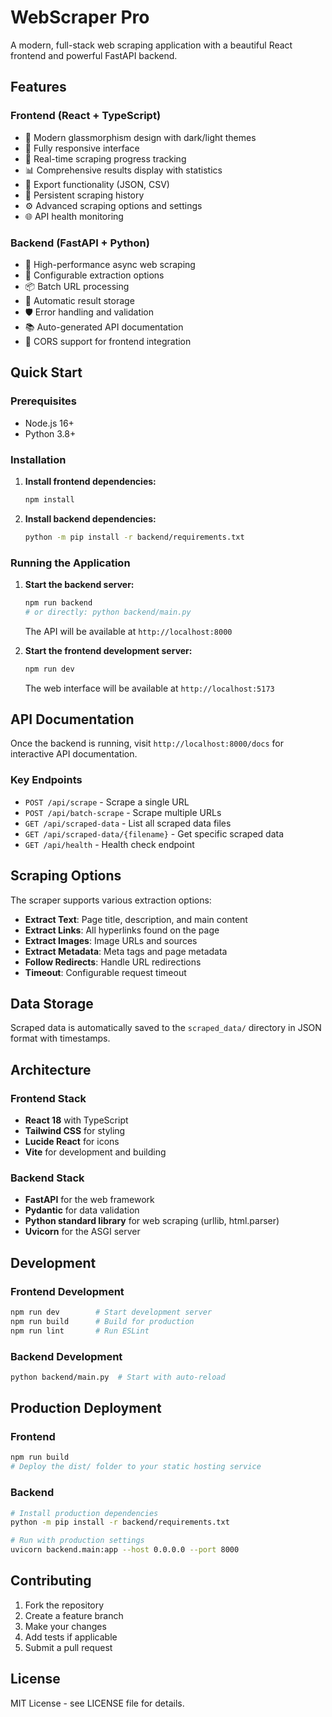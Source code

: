# WebScraper Pro

A modern, full-stack web scraping application with a beautiful React frontend and powerful FastAPI backend.

## Features

### Frontend (React + TypeScript)
- 🎨 Modern glassmorphism design with dark/light themes
- 📱 Fully responsive interface
- 🔄 Real-time scraping progress tracking
- 📊 Comprehensive results display with statistics
- 💾 Export functionality (JSON, CSV)
- 📝 Persistent scraping history
- ⚙️ Advanced scraping options and settings
- 🌐 API health monitoring

### Backend (FastAPI + Python)
- 🚀 High-performance async web scraping
- 🔧 Configurable extraction options
- 📦 Batch URL processing
- 💾 Automatic result storage
- 🛡️ Error handling and validation
- 📚 Auto-generated API documentation
- 🔄 CORS support for frontend integration

## Quick Start

### Prerequisites
- Node.js 16+ 
- Python 3.8+

### Installation

1. **Install frontend dependencies:**
   ```bash
   npm install
   ```

2. **Install backend dependencies:**
   ```bash
   python -m pip install -r backend/requirements.txt
   ```

### Running the Application

1. **Start the backend server:**
   ```bash
   npm run backend
   # or directly: python backend/main.py
   ```
   The API will be available at `http://localhost:8000`

2. **Start the frontend development server:**
   ```bash
   npm run dev
   ```
   The web interface will be available at `http://localhost:5173`

## API Documentation

Once the backend is running, visit `http://localhost:8000/docs` for interactive API documentation.

### Key Endpoints

- `POST /api/scrape` - Scrape a single URL
- `POST /api/batch-scrape` - Scrape multiple URLs
- `GET /api/scraped-data` - List all scraped data files
- `GET /api/scraped-data/{filename}` - Get specific scraped data
- `GET /api/health` - Health check endpoint

## Scraping Options

The scraper supports various extraction options:

- **Extract Text**: Page title, description, and main content
- **Extract Links**: All hyperlinks found on the page
- **Extract Images**: Image URLs and sources
- **Extract Metadata**: Meta tags and page metadata
- **Follow Redirects**: Handle URL redirections
- **Timeout**: Configurable request timeout

## Data Storage

Scraped data is automatically saved to the `scraped_data/` directory in JSON format with timestamps.

## Architecture

### Frontend Stack
- **React 18** with TypeScript
- **Tailwind CSS** for styling
- **Lucide React** for icons
- **Vite** for development and building

### Backend Stack
- **FastAPI** for the web framework
- **Pydantic** for data validation
- **Python standard library** for web scraping (urllib, html.parser)
- **Uvicorn** for the ASGI server

## Development

### Frontend Development
```bash
npm run dev        # Start development server
npm run build      # Build for production
npm run lint       # Run ESLint
```

### Backend Development
```bash
python backend/main.py  # Start with auto-reload
```

## Production Deployment

### Frontend
```bash
npm run build
# Deploy the dist/ folder to your static hosting service
```

### Backend
```bash
# Install production dependencies
python -m pip install -r backend/requirements.txt

# Run with production settings
uvicorn backend.main:app --host 0.0.0.0 --port 8000
```

## Contributing

1. Fork the repository
2. Create a feature branch
3. Make your changes
4. Add tests if applicable
5. Submit a pull request

## License

MIT License - see LICENSE file for details.
